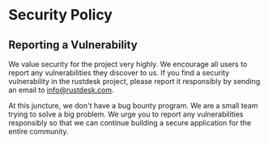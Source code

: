 # Security Policy

## Reporting a Vulnerability

We value security for the project very highly. We encourage all users to report any vulnerabilities they discover to us.
If you find a security vulnerability in the rustdesk project, please report it responsibly by sending an email to info@rustdesk.com.

At this juncture, we don't have a bug bounty program. We are a small team trying to solve a big problem. We urge you to report any vulnerabilities responsibly
so that we can continue building a secure application for the entire community.
